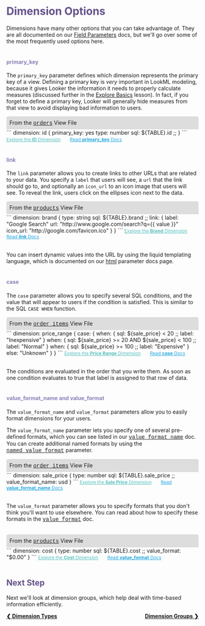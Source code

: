 <h1 style="color:rgb(100,81,138)">Dimension Options</h1>

Dimensions have many other options that you can take advantage of. They are all documented on our [Field Parameters](https://docs.looker.com/reference/field-reference) docs, but we'll go over some of the most frequently used options here.<br /><br />

<h4 style="color:rgb(141,127,185)">primary_key</h4>

The `primary_key` parameter defines which dimension represents the primary key of a view. Defining a primary key is *very* important in LookML modeling, because it gives Looker the information it needs to properly calculate measures (discussed further in the [Explore Basics](https://learn.looker.com/projects/e-commerce/files/12_explore_basics.md) lesson). In fact, if you forget to define a primary key, Looker will generally hide measures from that view to avoid displaying bad information to users.

<div style="border-radius:5px 5px 0 0;padding:8px;background-color:rgb(221,221,221);">
 From the <a href="https://learn.looker.com/projects/e-commerce/files/orders.view.lkml" style="font-family:Monaco,Menlo,Consolas,Courier New,monospace;">orders</a> View File</a>
</div>
```
dimension: id {
  primary_key: yes
  type: number
  sql: ${TABLE}.id ;;
}
```
<a style="color:rgb(87,190,190);font-size:12px;margin-right:20px;" href="https://learn.looker.com/explore/e_commerce/orders?qid=C812bAP7NtykDkbk0WV0Jy" target="_blank"><i class="fa fa-search"></i> Explore the <b>ID</b> Dimension</a> <a style="color:rgb(32,165,222);font-size:12px;" href="https://docs.looker.com/reference/field-params/primary_key" target="_blank"><i class="fa fa-file-text-o"></i> Read <b>primary_key</b> Docs</a><br /><br />

<h4 style="color:rgb(141,127,185)">link</h4>

The `link` parameter allows you to create links to other URLs that are related to your data. You specify a `label` that users will see, a `url` that the link should go to, and optionally an `icon_url` to an icon image that users will see. To reveal the link, users click on the ellipses icon next to the data.

<div style="border-radius:5px 5px 0 0;padding:8px;background-color:rgb(221,221,221);">
 From the <a href="https://learn.looker.com/projects/e-commerce/files/products.view.lkml" style="font-family:Monaco,Menlo,Consolas,Courier New,monospace;">products</a> View File</a>
</div>
```
dimension: brand {
  type: string
  sql: ${TABLE}.brand ;;
  link: {
    label: "Google Search"
    url: "http://www.google.com/search?q={{ value }}"
    icon_url: "http://google.com/favicon.ico"
  }
}
```
<a style="color:rgb(87,190,190);font-size:12px;margin-right:20px;" href="https://learn.looker.com/explore/e_commerce/products?qid=kUVCENJS8RwyTBEpyO5MIS" target="_blank"><i class="fa fa-search"></i> Explore the <b>Brand</b> Dimension</a> <a style="color:rgb(32,165,222);font-size:12px;" href="https://docs.looker.com/reference/field-params/link" target="_blank"><i class="fa fa-file-text-o"></i> Read <b>link</b> Docs</a><br /><br />

You can insert dynamic values into the URL by using the liquid templating language, which is documented on our [html](https://docs.looker.com/reference/field-params/html#liquid_variables) parameter docs page.<br /><br />

<h4 style="color:rgb(141,127,185)">case</h4>

The `case` parameter allows you to specify several SQL conditions, and the value that will appear to users if the condition is satisfied. This is similar to the SQL `CASE WHEN` function.

<div style="border-radius:5px 5px 0 0;padding:8px;background-color:rgb(221,221,221);">
 From the <a href="https://learn.looker.com/projects/e-commerce/files/order_items.view.lkml" style="font-family:Monaco,Menlo,Consolas,Courier New,monospace;">order_items</a> View File</a>
</div>
```
dimension: price_range {
  case: {
    when: {
      sql: ${sale_price} < 20 ;;
      label: "Inexpensive"
    }
    when: {
      sql: ${sale_price} >= 20 AND ${sale_price} < 100 ;;
      label: "Normal"
    }
    when: {
      sql: ${sale_price} >= 100 ;;
      label: "Expensive"
    }
    else: "Unknown"
  }
}
```
<a style="color:rgb(87,190,190);font-size:12px;margin-right:20px;" href="https://learn.looker.com/explore/e_commerce/order_items?qid=vfSw74vli4lb21XTZv7ixV" target="_blank"><i class="fa fa-search"></i> Explore the <b>Price Range</b> Dimension</a> <a style="color:rgb(32,165,222);font-size:12px;" href="https://docs.looker.com/reference/field-params/case" target="_blank"><i class="fa fa-file-text-o"></i> Read <b>case</b> Docs</a><br /><br />

The conditions are evaluated in the order that you write them. As soon as one condition evaluates to true that label is assigned to that row of data.<br /><br />

<h4 style="color:rgb(141,127,185)">value_format_name and value_format</h4>

The `value_format_name` and `value_format` parameters allow you to easily format dimensions for your users.

The `value_format_name` parameter lets you specify one of several pre-defined formats, which you can see listed in our <a href="https://docs.looker.com/reference/field-params/value_format_name" style="font-family:Monaco,Menlo,Consolas,Courier New,monospace;">value_format_name</a> doc. You can create additional named formats by using the <a href="https://docs.looker.com/reference/model-params/named_value_format" style="font-family:Monaco,Menlo,Consolas,Courier New,monospace;">named_value_format</a> parameter.

<div style="border-radius:5px 5px 0 0;padding:8px;background-color:rgb(221,221,221);">
 From the <a href="https://learn.looker.com/projects/e-commerce/files/order_items.view.lkml" style="font-family:Monaco,Menlo,Consolas,Courier New,monospace;">order_items</a> View File</a>
</div>
```
dimension: sale_price {
  type: number
  sql: ${TABLE}.sale_price ;;
  value_format_name: usd
}
```
<a style="color:rgb(87,190,190);font-size:12px;margin-right:20px;" href="https://learn.looker.com/explore/e_commerce/order_items?qid=erbvZUcYcmE7q2ECi0612y" target="_blank"><i class="fa fa-search"></i> Explore the <b>Sale Price</b> Dimension</a> <a style="color:rgb(32,165,222);font-size:12px;" href="https://docs.looker.com/reference/field-params/value_format_name" target="_blank"><i class="fa fa-file-text-o"></i> Read <b>value_format_name</b> Docs</a><br /><br />

The `value_format` parameter allows you to specify formats that you don't think you'll want to use elsewhere. You can read about how to specify these formats in the <a href="https://docs.looker.com/reference/field-params/value_format" style="font-family:Monaco,Menlo,Consolas,Courier New,monospace;">value_format</a> doc.<br /><br />

<div style="border-radius:5px 5px 0 0;padding:8px;background-color:rgb(221,221,221);">
 From the <a href="https://learn.looker.com/projects/e-commerce/files/products.view.lkml" style="font-family:Monaco,Menlo,Consolas,Courier New,monospace;">products</a> View File</a>
</div>
```
dimension: cost {
  type: number
  sql: ${TABLE}.cost ;;
  value_format: "$0.00"
}
```
<a style="color:rgb(87,190,190);font-size:12px;margin-right:20px;" href="https://learn.looker.com/explore/e_commerce/users?qid=WFTdUVRhnxmOQmJwZ2wAso" target="_blank"><i class="fa fa-search"></i> Explore the <b>Cost</b> Dimension</a> <a style="color:rgb(32,165,222);font-size:12px;" href="https://docs.looker.com/reference/field-params/value_format" target="_blank"><i class="fa fa-file-text-o"></i> Read <b>value_format</b> Docs</a><br /><br />



<h2 style="color:rgb(100,81,138)">Next Step</h2>

Next we'll look at dimension groups, which help deal with time-based information efficiently.

<div style="float:left;font-weight:bold;">
  <a href="https://learn.looker.com/projects/e-commerce/files/05_dimension_types.md">&#10094; Dimension Types</a>
</div>

<div style="float:right;font-weight:bold;">
  <a href="https://learn.looker.com/projects/e-commerce/files/07_dimension_groups.md">Dimension Groups &#10095;</a>
</div>